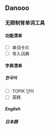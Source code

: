 ## Danooo

### 无限制背单词工具

#### 功能清单
- [ ] 单词卡片
- [ ] 导入词典

#### 字典清单

##### 한국어
- [ ] TOPIK 단어
- [ ] 英韩

##### English


##### 日本語